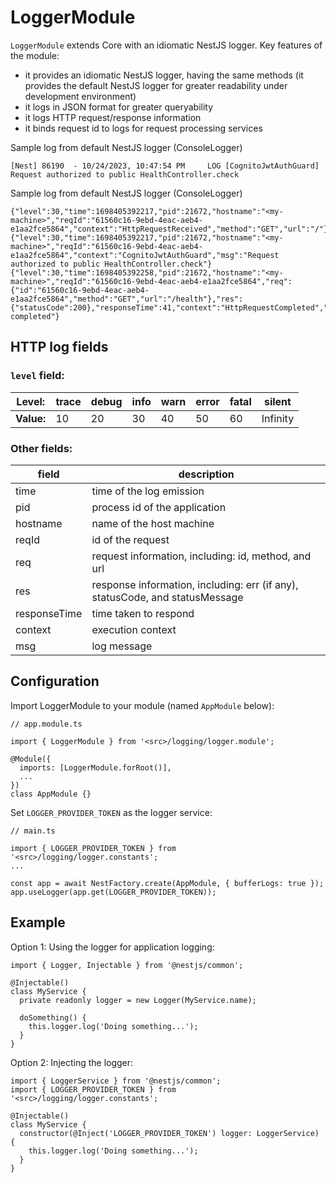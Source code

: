 # LoggerModule

`LoggerModule` extends Core with an idiomatic NestJS logger. Key features of the module:
- it provides an idiomatic NestJS logger, having the same methods (it provides the default NestJS logger for greater readability under development environment)
- it logs in JSON format for greater queryability
- it logs HTTP request/response information
- it binds request id to logs for request processing services

Sample log from default NestJS logger (ConsoleLogger)

```
[Nest] 86190  - 10/24/2023, 10:47:54 PM     LOG [CognitoJwtAuthGuard] Request authorized to public HealthController.check
```

Sample log from default NestJS logger (ConsoleLogger)

```
{"level":30,"time":1698405392217,"pid":21672,"hostname":"<my-machine>","reqId":"61560c16-9ebd-4eac-aeb4-e1aa2fce5864","context":"HttpRequestReceived","method":"GET","url":"/"}
{"level":30,"time":1698405392217,"pid":21672,"hostname":"<my-machine>","reqId":"61560c16-9ebd-4eac-aeb4-e1aa2fce5864","context":"CognitoJwtAuthGuard","msg":"Request authorized to public HealthController.check"}
{"level":30,"time":1698405392258,"pid":21672,"hostname":"<my-machine>","reqId":"61560c16-9ebd-4eac-aeb4-e1aa2fce5864","req":{"id":"61560c16-9ebd-4eac-aeb4-e1aa2fce5864","method":"GET","url":"/health"},"res":{"statusCode":200},"responseTime":41,"context":"HttpRequestCompleted","msg":"request completed"}
```

## HTTP log fields

### `level` field:

| **Level:** | trace | debug | info | warn | error | fatal | silent   |
|------------|-------|-------|------|------|-------|-------|----------|
| **Value:** | 10    | 20    | 30   | 40   | 50    | 60    | Infinity |


### Other fields:

| field        | description                                                                  |
|--------------|------------------------------------------------------------------------------|
| time         | time of the log emission                                                     |
| pid          | process id of the application                                                |
| hostname     | name of the host machine                                                     |
| reqId        | id of the request                                                            |
| req          | request information, including: id, method, and url                          |
| res          | response information, including: err (if any), statusCode, and statusMessage |
| responseTime | time taken to respond                                                        |
| context      | execution context                                                            |
| msg          | log message                                                                  |


## Configuration

Import LoggerModule to your module (named `AppModule` below):

```
// app.module.ts

import { LoggerModule } from '<src>/logging/logger.module';

@Module({
  imports: [LoggerModule.forRoot()],
  ...
})
class AppModule {}
```

Set `LOGGER_PROVIDER_TOKEN` as the logger service:

```
// main.ts

import { LOGGER_PROVIDER_TOKEN } from '<src>/logging/logger.constants';
...

const app = await NestFactory.create(AppModule, { bufferLogs: true });
app.useLogger(app.get(LOGGER_PROVIDER_TOKEN));
```

## Example

Option 1: Using the logger for application logging:

```
import { Logger, Injectable } from '@nestjs/common';

@Injectable()
class MyService {
  private readonly logger = new Logger(MyService.name);

  doSomething() {
    this.logger.log('Doing something...');
  }
}
```

Option 2: Injecting the logger:

```
import { LoggerService } from '@nestjs/common';
import { LOGGER_PROVIDER_TOKEN } from '<src>/logging/logger.constants';

@Injectable()
class MyService {
  constructor(@Inject('LOGGER_PROVIDER_TOKEN') logger: LoggerService) {
    this.logger.log('Doing something...');
  }
}
```
